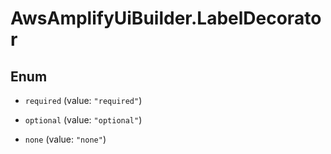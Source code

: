 # AwsAmplifyUiBuilder.LabelDecorator

## Enum


* `required` (value: `"required"`)

* `optional` (value: `"optional"`)

* `none` (value: `"none"`)


